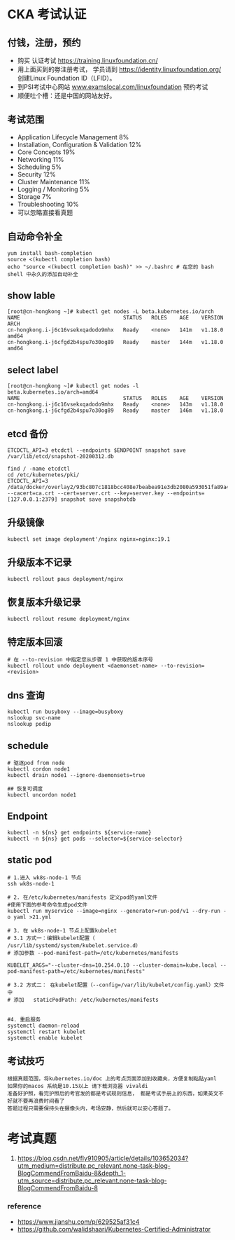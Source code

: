 # CKA 考试认证



## 付钱，注册，预约

- 购买 认证考试 https://training.linuxfoundation.cn/
- 用上面买到的劵注册考试， 学员请到 https://identity.linuxfoundation.org/ 创建Linux Foundation ID（LFID）。
- 到PSI考试中心网站 www.examslocal.com/linuxfoundation 预约考试
- 顺便吐个槽：还是中国的网站友好。



## 考试范围

- Application Lifecycle Management 8%
- Installation, Configuration & Validation 12%
- Core Concepts 19%
- Networking 11%
- Scheduling 5%
- Security 12%
- Cluster Maintenance 11%
- Logging / Monitoring 5%
- Storage 7%
- Troubleshooting 10%
- 可以忽略直接看真题




## 自动命令补全
```
yum install bash-completion 
source <(kubectl completion bash)
echo "source <(kubectl completion bash)" >> ~/.bashrc # 在您的 bash shell 中永久的添加自动补全
```



## show lable

```
[root@cn-hongkong ~]# kubectl get nodes -L beta.kubernetes.io/arch
NAME                                 STATUS   ROLES    AGE    VERSION   ARCH
cn-hongkong.i-j6c16vsekxqadodo9mhx   Ready    <none>   141m   v1.18.0   amd64
cn-hongkong.i-j6cfgd2b4spu7o30og89   Ready    master   144m   v1.18.0   amd64
```



## select label

```
[root@cn-hongkong ~]# kubectl get nodes -l beta.kubernetes.io/arch=amd64
NAME                                 STATUS   ROLES    AGE    VERSION
cn-hongkong.i-j6c16vsekxqadodo9mhx   Ready    <none>   143m   v1.18.0
cn-hongkong.i-j6cfgd2b4spu7o30og89   Ready    master   146m   v1.18.0
```



## etcd 备份

```
ETCDCTL_API=3 etcdctl --endpoints $ENDPOINT snapshot save /var/lib/etcd/snapshot-20200312.db

find / -name etcdctl
cd /etc/kubernetes/pki/
ETCDCTL_API=3 /data/docker/overlay2/93bc807c1818bcc408e7beabea91e3db2080a593051fa89a43ff5b3256d99fad/merged/usr/local/bin/etcdctl --cacert=ca.crt --cert=server.crt --key=server.key --endpoints=[127.0.0.1:2379] snapshot save snapshotdb
```



## 升级镜像

```
kubectl set image deployment'/nginx nginx=nginx:19.1
```



## 升级版本不记录

```
kubectl rollout paus deployment/nginx
```



## 恢复版本升级记录

```
kubectl rollout resume deployment/nginx
```



## 特定版本回滚

```
# 在 --to-revision 中指定您从步骤 1 中获取的版本序号
kubectl rollout undo deployment <daemonset-name> --to-revision=<revision>
```



## dns 查询

```
kubectl run busyboxy --image=busyboxy
nslookup svc-name
nslookup podip
```



## schedule

```
# 驱逐pod from node
kubectl cordon node1
kubectl drain node1 --ignore-daemonsets=true

## 恢复可调度
kubectl uncordon node1
```



## Endpoint

```
kubectl -n ${ns} get endpoints ${service-name}
kubectl -n ${ns} get pods --selector=${service-selector}
```



## static pod

```
# 1.进入 wk8s-node-1 节点
ssh wk8s-node-1
 
# 2. 在/etc/kubernetes/manifests 定义pod的yaml文件
#使用下面的参考命令生成pod文件
kubectl run myservice --image=nginx --generator=run-pod/v1 --dry-run -o yaml >21.yml
 
# 3. 在 wk8s-node-1 节点上配置kubelet 
# 3.1 方式一：编辑kubelet配置（ /usr/lib/systemd/system/kubelet.service.d）
# 添加参数 --pod-manifest-path=/etc/kubernetes/manifests 
 
KUBELET_ARGS="--cluster-dns=10.254.0.10 --cluster-domain=kube.local --pod-manifest-path=/etc/kubernetes/manifests"
 
# 3.2 方式二： 在kubelet配置（--config=/var/lib/kubelet/config.yaml）文件中
# 添加   staticPodPath: /etc/kubernetes/manifests
 
 
#4. 重启服务
systemctl daemon-reload
systemctl restart kubelet
systemctl enable kubelet

```



## 考试技巧

```
根据真题范围，将kubernetes.io/doc 上的考点页面添加到收藏夹，方便复制粘贴yaml
如果你的macos 系统是10.15以上 请下载浏览器 vivaldi
准备好护照，看完护照后的考官发的都是考试规则信息， 都是考试手册上的东西，如果英文不好就不要再浪费时间看了
答题过程只需要保持头在摄像头内，考场安静，然后就可以安心答题了。
```



# 考试真题

1. https://blog.csdn.net/fly910905/article/details/103652034?utm_medium=distribute.pc_relevant.none-task-blog-BlogCommendFromBaidu-8&depth_1-utm_source=distribute.pc_relevant.none-task-blog-BlogCommendFromBaidu-8

### reference
- https://www.jianshu.com/p/629525af31c4
- https://github.com/walidshaari/Kubernetes-Certified-Administrator

